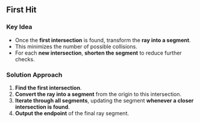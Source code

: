 ## First Hit

### Key Idea

- Once the **first intersection** is found, transform the **ray into a segment**.
- This minimizes the number of possible collisions.
- For each **new intersection**, **shorten the segment** to reduce further checks.

### Solution Approach

1. **Find the first intersection**.
2. **Convert the ray into a segment** from the origin to this intersection.
3. **Iterate through all segments**, updating the segment **whenever a closer intersection is found**.
4. **Output the endpoint** of the final ray segment.